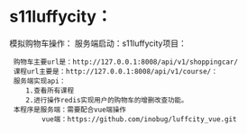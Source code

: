 # s11luffycity：
模拟购物车操作：
	服务端启动：s11luffycity项目：
	
	
	 购物车主要url是：http://127.0.0.1:8008/api/v1/shoppingcar/
	 课程url主要是：http://127.0.0.1:8008/api/v1/course/：
	 服务端实现api：
	 	1.查看所有课程
		2.进行操作redis实现用户的购物车的增删改查功能。
	 本程序是服务端：需要配合vue端操作
	 		vue端：https://github.com/inobug/luffcity_vue.git
	
